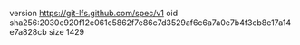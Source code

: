 version https://git-lfs.github.com/spec/v1
oid sha256:2030e920f12e061c5862f7e86c7d3529af6c6a7a0e7b4f3cb8e17a14e7a828cb
size 1429
